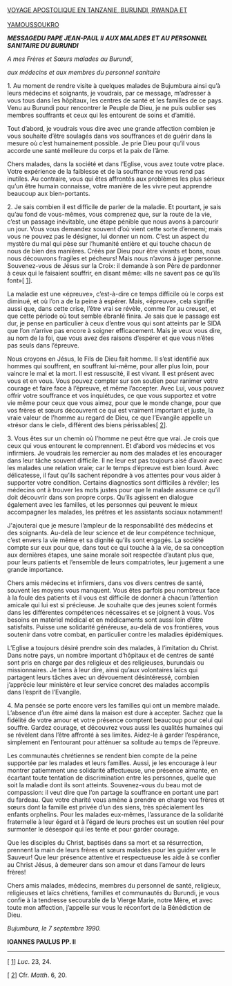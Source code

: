 [VOYAGE APOSTOLIQUE EN TANZANIE, BURUNDI, RWANDA ET\
\
YAMOUSSOUKRO](http://w2.vatican.va/content/john-paul-ii/it/travels/1990/travels/documents/trav_est-africa.html)

***MESSAGE******DU PAPE JEAN-PAUL II*** ***AUX MALADES ET AU PERSONNEL SANITAIRE DU BURUNDI***

*A mes Frères et Sœurs malades au Burundi,*

*aux médecins et aux membres du personnel sanitaire*

1\. Au moment de rendre visite à quelques malades de Bujumbura ainsi qu’à leurs médecins et soignants, je voudrais, par ce message, m’adresser à vous tous dans les hôpitaux, les centres de santé et les familles de ce pays. Venu au Burundi pour rencontrer le Peuple de Dieu, je ne puis oublier ses membres souffrants et ceux qui les entourent de soins et d’amitié.

Tout d’abord, je voudrais vous dire avec une grande affection combien je vous souhaite d’être soulagés dans vos souffrances et de guérir dans la mesure où c’est humainement possible. Je prie Dieu pour qu’il vous accorde une santé meilleure du corps et la paix de l’âme.

Chers malades, dans la société et dans l’Eglise, vous avez toute votre place. Votre expérience de la faiblesse et de la souffrance ne vous rend pas inutiles. Au contraire, vous qui êtes affrontés aux problèmes les plus sérieux qu’un être humain connaisse, votre manière de les vivre peut apprendre beaucoup aux bien-portants.

2\. Je sais combien il est difficile de parler de la maladie. Et pourtant, je sais qu’au fond de vous-mêmes, vous comprenez que, sur la route de la vie, c’est un passage inévitable, une étape pénible que nous avons à parcourir un jour. Vous vous demandez souvent d’où vient cette sorte d’ennemi; mais vous ne pouvez pas le désigner, lui donner un nom. C’est un aspect du mystère du mal qui pèse sur l’humanité entière et qui touche chacun de nous de bien des manières. Créés par Dieu pour être vivants et bons, nous nous découvrons fragiles et pécheurs! Mais nous n’avons à juger personne. Souvenez-vous de Jésus sur la Croix: il demande à son Père de pardonner à ceux qui le faisaient souffrir, en disant même: «Ils ne savent pas ce qu’ils font»\[ [1](https://nfs.catholica.va/shares/export/mastersite_discof_new/Master_site/holy_father/john_paul_ii/speeches/1990/september/documents/hf_jp-ii_spe_19900907_ammalati-burundi_fr.html#_ftn1 "")\].

La maladie est une «épreuve», c’est-à-dire ce temps difficile où le corps est diminué, et où l’on a de la peine à espérer. Mais, «épreuve», cela signifie aussi que, dans cette crise, l’être vrai se révèle, comme l’or au creuset, et que cette période où tout semble ébranlé finira. Je sais que le passage est dur, je pense en particulier à ceux d’entre vous qui sont atteints par le SIDA que l’on n’arrive pas encore à soigner efficacement. Mais je veux vous dire, au nom de la foi, que vous avez des raisons d’espérer et que vous n’êtes pas seuls dans l’épreuve.

Nous croyons en Jésus, le Fils de Dieu fait homme. Il s’est identifié aux hommes qui souffrent, en souffrant lui-même, pour aller plus loin, pour vaincre le mal et la mort. Il est ressuscité, il est vivant. Il est présent avec vous et en vous. Vous pouvez compter sur son soutien pour ranimer votre courage et faire face à l’épreuve, et même l’accepter. Avec Lui, vous pouvez offrir votre souffrance et vos inquiétudes, ce que vous supportez et votre vie même pour ceux que vous aimez, pour que le monde change, pour que vos frères et sœurs découvrent ce qui est vraiment important et juste, la vraie valeur de l’homme au regard de Dieu, ce que l’Evangile appelle un «trésor dans le ciel», différent des biens périssables\[ [2](https://nfs.catholica.va/shares/export/mastersite_discof_new/Master_site/holy_father/john_paul_ii/speeches/1990/september/documents/hf_jp-ii_spe_19900907_ammalati-burundi_fr.html#_ftn2 "")\].

3\. Vous êtes sur un chemin où l’homme ne peut être que vrai. Je crois que ceux qui vous entourent le comprennent. Et d’abord vos médecins et vos infirmiers. Je voudrais les remercier au nom des malades et les encourager dans leur tâche souvent difficile. Il ne leur est pas toujours aisé d’avoir avec les malades une relation vraie; car le temps d’épreuve est bien lourd. Avec délicatesse, il faut qu’ils sachent répondre à vos attentes pour vous aider à supporter votre condition. Certains diagnostics sont difficiles à révéler; les médecins ont à trouver les mots justes pour que le malade assume ce qu’il doit découvrir dans son propre corps. Qu’ils agissent en dialogue également avec les familles, et les personnes qui peuvent le mieux accompagner les malades, les prêtres et les assistants sociaux notamment!

J'ajouterai que je mesure l’ampleur de la responsabilité des médecins et des soignants. Au-delà de leur science et de leur compétence technique, c’est envers la vie même et sa dignité qu’ils sont engagés. La société compte sur eux pour que, dans tout ce qui touche à la vie, de sa conception aux dernières étapes, une saine morale soit respectée d’autant plus que, pour leurs patients et l’ensemble de leurs compatriotes, leur jugement a une grande importance.

Chers amis médecins et infirmiers, dans vos divers centres de santé, souvent les moyens vous manquent. Vous êtes parfois peu nombreux face à la foule des patients et il vous est difficile de donner à chacun l’attention amicale qui lui est si précieuse. Je souhaite que des jeunes soient formés dans les différentes compétences nécessaires et se joignent à vous. Vos besoins en matériel médical et en médicaments sont aussi loin d’être satisfaits. Puisse une solidarité généreuse, au-delà de vos frontières, vous soutenir dans votre combat, en particulier contre les maladies épidémiques.

L’Eglise a toujours désiré prendre soin des malades, à l’imitation du Christ. Dans notre pays, un nombre important d’hôpitaux et de centres de santé sont pris en charge par des religieux et des religieuses, burundais ou missionnaires. Je tiens à leur dire, ainsi qu’aux volontaires laïcs qui partagent leurs tâches avec un dévouement désintéressé, combien j’apprécie leur ministère et leur service concret des malades accomplis dans l’esprit de l’Evangile.

4\. Ma pensée se porte encore vers les familles qui ont un membre malade. L’absence d’un être aimé dans la maison est dure à accepter. Sachez que la fidélité de votre amour et votre présence comptent beaucoup pour celui qui souffre. Gardez courage, et découvrez vous aussi les qualités humaines qui se révèlent dans l’être affronté à ses limites. Aidez-le à garder l’espérance, simplement en l’entourant pour atténuer sa solitude au temps de l’épreuve.

Les communautés chrétiennes se rendent bien compte de la peine supportée par les malades et leurs familles. Aussi, je les encourage à leur montrer patiemment une solidarité affectueuse, une présence aimante, en écartant toute tentation de discrimination entre les personnes, quelle que soit la maladie dont ils sont atteints. Souvenez-vous du beau mot de compassion: il veut dire que l’on partage la souffrance en portant une part du fardeau. Que votre charité vous amène à prendre en charge vos frères et sœurs dont la famille est privée d’un des siens, très spécialement les enfants orphelins. Pour les malades eux-mêmes, l’assurance de la solidarité fraternelle à leur égard et à l’égard de leurs proches est un soutien réel pour surmonter le désespoir qui les tente et pour garder courage.

Que les disciples du Christ, baptisés dans sa mort et sa résurrection, prennent la main de leurs frères et sœurs malades pour les guider vers le Sauveur! Que leur présence attentive et respectueuse les aide à se confier au Christ Jésus, à demeurer dans son amour et dans l’amour de leurs frères!

Chers amis malades, médecins, membres du personnel de santé, religieux, religieuses et laïcs chrétiens, familles et communautés du Burundi, je vous confie à la tendresse secourable de la Vierge Marie, notre Mère, et avec toute mon affection, j’appelle sur vous le réconfort de la Bénédiction de Dieu.

*Bujumbura, le 7 septembre 1990.*

**IOANNES PAULUS PP. II**

* * *

\[ [1](https://nfs.catholica.va/shares/export/mastersite_discof_new/Master_site/holy_father/john_paul_ii/speeches/1990/september/documents/hf_jp-ii_spe_19900907_ammalati-burundi_fr.html#_ftnref1 "")\] *Luc*. 23, 24.

\[ [2](https://nfs.catholica.va/shares/export/mastersite_discof_new/Master_site/holy_father/john_paul_ii/speeches/1990/september/documents/hf_jp-ii_spe_19900907_ammalati-burundi_fr.html#_ftnref2 "")\] Cfr. *Matth*. 6, 20.